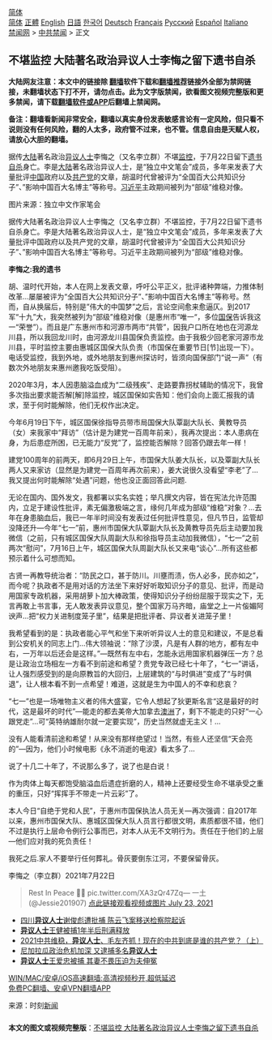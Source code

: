  <!-- 面包屑导航 --> <div class="breadcrumb"><!-- GTranslate: https://gtranslate.io/ -->  <div class="switcher notranslate">  <div class="selected">  <a href="#" onclick="return false;"> 简体</a>  </div>  <div class="option">  <a href="https://www.bannedbook.org" onclick="doGTranslate('zh-CN|zh-CN');jQuery('div.switcher div.selected a').html(jQuery(this).html());return false;" title="简体中文" class="nturl selected"> 简体</a>  <a href="https://www.bannedbook.org/zh-tw/" onclick="doGTranslate('zh-CN|zh-TW');jQuery('div.switcher div.selected a').html(jQuery(this).html());return false;" title="繁體中文" class="nturl"> 正體</a>  <a href="https://www.bannedbook.org/en/" onclick="doGTranslate('zh-CN|en');jQuery('div.switcher div.selected a').html(jQuery(this).html());return false;" title="English" class="nturl"> English</a>  <a href="https://www.bannedbook.org/ja/" onclick="doGTranslate('zh-CN|ja');jQuery('div.switcher div.selected a').html(jQuery(this).html());return false;" title="日本語" class="nturl"> 日語</a>  <a href="https://www.bannedbook.org/ko/" onclick="doGTranslate('zh-CN|ko');jQuery('div.switcher div.selected a').html(jQuery(this).html());return false;" title="한국어" class="nturl"> 한국어</a>  <a href="https://www.bannedbook.org/de/" onclick="doGTranslate('zh-CN|de');jQuery('div.switcher div.selected a').html(jQuery(this).html());return false;" title="Deutsch" class="nturl"> Deutsch</a>  <a href="https://www.bannedbook.org/fr/" onclick="doGTranslate('zh-CN|fr');jQuery('div.switcher div.selected a').html(jQuery(this).html());return false;" title="Français" class="nturl"> Français</a>  <a href="https://www.bannedbook.org/ru/" onclick="doGTranslate('zh-CN|ru');jQuery('div.switcher div.selected a').html(jQuery(this).html());return false;" title="Русский" class="nturl"> Русский</a>  <a href="https://www.bannedbook.org/es/" onclick="doGTranslate('zh-CN|es');jQuery('div.switcher div.selected a').html(jQuery(this).html());return false;" title="Español" class="nturl"> Español</a>  <a href="https://www.bannedbook.org/it/" onclick="doGTranslate('zh-CN|it');jQuery('div.switcher div.selected a').html(jQuery(this).html());return false;" title="Italiano" class="nturl"> Italiano</a>  </div>  </div>      <div class='breadcrumb-sub'><!-- Breadcrumb NavXT 6.3.0 --> <a href="https://www.bannedbook.org/" class="home">禁闻网</a> &gt; <a href="https://www.bannedbook.org/bnews/cbnews/" class="category">中共禁闻</a> &gt; 正文</div></div><h2>不堪监控 大陆著名政治异议人士李悔之留下遗书自杀</h2> <p class="notice"><b>大陆网友注意：本文中的链接除 <a href="https://github.com/bannedbook/fanqiang" >翻墙</a>软件下载和<a href="https://github.com/killgcd/justmysocks/blob/master/README.md">翻墙推荐</a>链接外全部为禁网链接，未翻墙状态下打不开，请勿点击。此为文字版禁闻，欲看图文视频完整版和更多禁闻，请下载<a href="https://github.com/bannedbook/fanqiang">翻墙软件或APP</a>后翻墙上禁闻网。</p><p>备注：翻墙看新闻非常安全，翻墙以真实身份发表敏感言论有一定风险，但只看不说则没有任何风险，翻的人太多，政府管不过来，也不管。信息自由是天赋人权，请放心大胆的翻墙。</b></p>  <div class="entry"> <p id="summary">据传<span class='wp_keywordlink_affiliate'><a href="https://www.bannedbook.org/" title="大陆" target="_blank">大陆</a></span>著名政治<a href="https://www.bannedbook.org/bnews/tag/%e5%bc%82%e8%ae%ae%e4%ba%ba%e5%a3%ab/" class="st_tag internal_tag" rel="tag" title="标签 异议人士 下的日志">异议人士</a>李悔之（又名李立群）不堪<a href="https://www.bannedbook.org/bnews/tag/%e7%9b%91%e6%8e%a7/" class="st_tag internal_tag" rel="tag" title="标签 监控 下的日志">监控</a>，于7月22日留下<a href="https://www.bannedbook.org/bnews/tag/%E9%81%97%E4%B9%A6/" class="st_tag internal_tag" rel="tag" title="标签 遗书 下的日志">遗书</a><a href="https://www.bannedbook.org/bnews/tag/%e8%87%aa%e6%9d%80/" class="st_tag internal_tag" rel="tag" title="标签 自杀 下的日志">自杀</a>身亡。李是<a href="https://www.bannedbook.org/bnews/tag/%e5%a4%a7%e9%99%86/" class="st_tag internal_tag" rel="tag" title="标签 大陆 下的日志">大陆</a>著名政治异议人士，是“独立中文笔会”成员，多年来发表了大量批评<span class='wp_keywordlink_affiliate'><a href="https://www.bannedbook.org/" title="中国" target="_blank">中国</a></span>政府以及<a href="https://www.bannedbook.org/bnews/tag/%e5%85%b1%e4%ba%a7%e5%85%9a/" class="st_tag internal_tag" rel="tag" title="标签 共产党 下的日志">共产党</a>的文章，胡温时代曾被评为“全国百大公共知识分子”、&#8221;影响中国百大名博主&#8221;等称号。<a href="https://www.bannedbook.org/bnews/tag/%e4%b9%a0%e8%bf%91%e5%b9%b3/" class="st_tag internal_tag" rel="tag" title="标签 习近平 下的日志">习近平</a>主政期间被列为“部级”维稳对像。</p> <p id="conimg">图片来源：独立中文作家笔会</p> <p>据传大陆著名政治异议人士李悔之（又名李立群）不堪监控，于7月22日留下遗书自杀身亡。李是大陆著名政治异议人士，是“独立中文笔会”成员，多年来发表了大量批评中国政府以及共产党的文章，胡温时代曾被评为“全国百大公共知识分子”、&#8221;影响中国百大名博主&#8221;等称号。习近平主政期间被列为“部级”维稳对像。</p> <p><strong>李悔之:我的遗书</strong></p> <p>胡、温时代开始，本人在网上发表文章，呼吁公平正义，批评诸种弊端，力推体制改革&#8230;屡屡被评为“全国百大公共知识分子”、&#8221;影响中国百大名博主&#8221;等称号。然而，自从换届后，特别是&#8221;伟大的中国梦&#8221;之后，言论空间愈来愈逼仄。到2017军“十九”大，我突然被列为“部级”维稳对像（是惠州市“唯一“，多位<a href="https://www.bannedbook.org/bnews/tag/%e5%9b%bd%e4%bf%9d/" class="st_tag internal_tag" rel="tag" title="标签 国保 下的日志">国保</a>告诉我这一“荣誉”）。而且是广东惠州市和河源市两市“共管”，因我户口所在地也在河源龙川县，所以我回龙川时，由河源龙川县国保负责监控。由于我极少回老家河源市龙川县，平时监控主要由惠城区国保大队负责（市国保在重要节日[节]出现一下）。电话受监控，我到外地，或外地朋友到惠州探访时，皆须向国保部门“说一声”（有数次外地朋友来惠州邀我吃饭受阻）。</p>  <p>2020年3月，本人因患脑溢血成为“二级残疾”、走路要靠拐杖辅助的情况下，我曾多次指出要求能否解[解]除监控，城区国保如实告知：他们会向上面汇报我的请求，至于何时能解除，他们无权作出决定。</p> <p>今年6月19日下午，城区国保徐指导员带市局国保大队覃副大队长、黄教导员（女）来我家中“拜访”（估计是为建党一百周年前来），我再次提出：本人患病在身，为后患症所困，已无能力“反党”了，监控能否解除？回答仍跟去年一样！</p> <p>建党100周年的前两天，即6月29日上午，市国保大队姜大队长，以及覃副大队长两人又来家访（显然是为建党一百周年再次前来），姜大说很久没看望“李老”了&#8230;我又提出何时能解除“处遇”问题，他也没正面回答此问题.</p> <p>无论在国内、国外发文，我都署以实名实姓；举凡撰文内容，皆在宪法允许范围内，立足于建设性批评，素无偏激极端之言，缘何几年成为部级“维稳”对象？&#8230;去年在身患脑血后，我已一年半时间没有发表过任何批评性意见，但凡节日，监管却没降还升&#8212;今年“七一”前，惠州市国保大队覃副大队长及黄教导员先后主动要加我微信（之前，只有城区国保大队周副大队和徐指导员主动加我微信），“七一”之前两次“慰问”，7月16日上午，城区国保大队周副大队长又来电“谈心”&#8230;所有这些都预示着什么可想而知。</p> <p>古贤一再教导统治者：“防民之口，甚于防川。川壅而渍，伤人必多，民亦如之”，而今呢？执政者不是用对话的方法坐下来好好听取知识分子的意见、批评，而是动用国家专政机器，采用胡萝卜加大棒政策，使得知识分子纷纷屈服于现实之下，无言再敢上书言事，无人敢发表异议意见，整个国家万马齐暗，庙堂之上一片侫媚阿谀声&#8230;把“权力关进制度笼子里”，结果是把批评者、异议者关进笼子里！</p>  <p>我希望看到的是：执政者能心平气和坐下来听听异议人土的意见和建议，不是总看到公安机关的同志上门&#8230;伟大领袖说：“除了沙漠，凡是有人群的地方，都有左中右，一万年以后还会是这样。”&#8212;既然有左中右，怎能永远用国家机器弹压一方？总是让政治立场相左一方看不到前途和希望？贵党专政已经七十年了，“七一”讲话，让人强烈感受到的是向原教旨的大回归，上层建筑的“与时俱进”变成了“与时俱退”，让人根本看不到一点希望！难道，这就是生为中国人的不幸和悲哀？</p> <p>“七一”也是一场唯物主义者的伟大盛宴，它令人想起了狄更斯名言“这是最好的时代，这是最坏的时代”&#8212;能走的都去美帝大加拿去<a href="https://www.bannedbook.org/bnews/tag/%e6%be%b3%e6%b4%b2/" class="st_tag internal_tag" rel="tag" title="标签 澳洲 下的日志">澳洲</a>了，剩下不能走的只好“一心跟党走”&#8230;可“英特纳雄耐尔就一定要实现”，历史当然就虚无主义！&#8230;</p> <p>没有人能看清前途和希望！从来没有那样绝望过！当然，有些人还坚信“天会亮的”&#8212;因为，他们小时候电影《永不消逝的电波》看太多了&#8230;</p> <p>说了十几二十年了，不说那么多了，说了也是白说！</p> <p>作为肉体上每天都饱受脑溢血后遗症折磨的人，精神上还要经受生命不堪承受之重的重压，只好“挥挥手不带走一片云彩”了。</p>  <p>本人今日“自绝于党和人民”，于惠州市国保执法人员无关&#8212;再次强调：自2017年以来，惠州市国保大队、惠城区国保大队人员言行都很文明，素质都很不错，他们不过是执行上层命令例行公事而巴，对本人从无不文明行为。责任在于他们的上层&#8212;他们应对我的死负责任！</p> <p>我死之后.家人不要举行任何葬礼。骨灰要倒东江河，不要保留骨灰。</p> <p>李悔之（李立群）2021年7月22日</p> <blockquote><p>Rest In Peace 🙏🙏 pic.twitter.com/XA3zQr47Zq— 一土 (@Jessie201907) <a href="https://twitter.com/Jessie201907/status/1418423235759296513?ref_src=twsrc%5Etfw">点此链接观看视频或图片 July 23, 2021</a></p></blockquote> <ul class='op-related-articles' title='相关阅读'> <li><a href='https://www.bannedbook.org/bnews/ssgc/20210715/1587889.html' target='_blank'>四川<b>异议人士</b>谢俊彪遭批捕 陈云飞案移送检察院起诉</a></li> <li><a href='https://www.bannedbook.org/bnews/baitai/20210712/1585494.html' target='_blank'><b>异议人士</b>王健被捕1年半后刑满释放</a></li> <li><a href='https://www.bannedbook.org/bnews/bannedvideo/20210621/1571333.html' target='_blank'>2021中共维稳，<b>异议人士</b>、毛左齐抓！现在的中共到底是谁的共产党？（上）</a></li> <li><a href='https://www.bannedbook.org/bnews/baitai/20210614/1566434.html' target='_blank'>尼加拉瓜政治危机加深 又逮捕多名<b>异议人士</b></a></li> <li><a href='https://www.bannedbook.org/bnews/baitai/20210613/1566079.html' target='_blank'><b>异议人士</b>王爱忠被捕 其妻不畏压迫为夫伸冤</a></li> </ul> <p class="texttj"> <a href="https://github.com/bannedbook/fanqiang/wiki/V2ray%E6%9C%BA%E5%9C%BA" target="_blank">WIN/MAC/安卓/iOS高速翻墙:高清视频秒开,超低延迟</a><br/> <a href="https://github.com/bannedbook/fanqiang/wiki/%E7%A6%81%E9%97%BB%E7%BD%91%E5%AE%89%E5%8D%93%E7%BF%BB%E5%A2%99%E6%96%B0%E9%97%BBAPP" target="_blank">免费PC翻墙、安卓VPN翻墙APP</a></p> <p> 来源：时刻<span class='wp_keywordlink_affiliate'><a href="https://www.bannedbook.org/" title="新闻">新闻</a></span> </p><a name='sharetosocial'></a>  <div style="margin-bottom:5px;padding-bottom:5px;clear:both"> <div id="archive-pix-1" class="banner-ads"> <!-- AuctionX Display platform tag START --> <div id="26318x728x90x621x_ADSLOT2" clicktrack="%%CLICK_URL_ESC%%"></div> <!-- AuctionX Display platform tag END --> </div> <div id="archive-pix-2" class="banner-ads"> <!-- AuctionX Display platform tag START --> <div id="26315x300x250x621x_ADSLOT2" clicktrack="%%CLICK_URL_ESC%%"></div> <!-- AuctionX Display platform tag END --> </div> </div>  <div id="archive-pix-1" class="banner-ads"> <!-- AuctionX Display platform tag START --> <div id="26318x728x90x621x_ADSLOT3" clicktrack="%%CLICK_URL_ESC%%"></div> <!-- AuctionX Display platform tag END --> </div> <div><b>本文的图文或视频完整版</b>：<a href='https://www.bannedbook.org/bnews/cbnews/20210723/1592638.html'>不堪监控 大陆著名政治异议人士李悔之留下遗书自杀</a></div>  </div><!--END ENTRY--> 